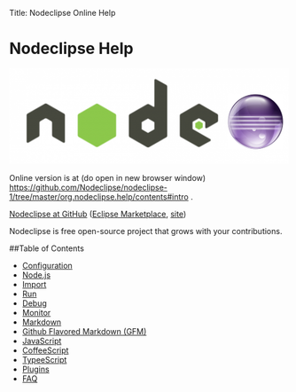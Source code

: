Title:  Nodeclipse Online Help  


# Nodeclipse Help

![logo](images/Nodeclipse_logo_light.png)

Online version is at (do open in new browser window)
<https://github.com/Nodeclipse/nodeclipse-1/tree/master/org.nodeclipse.help/contents#intro> .

[Nodeclipse at GitHub](https://github.com/Nodeclipse/nodeclipse-1)
 ([Eclipse Marketplace](http://marketplace.eclipse.org/content/nodeclipse), [site](http://www.nodeclipse.org))
 
Nodeclipse is free open-source project that grows with your contributions.

##Table of Contents

- [Configuration](.configuration.md.html)
- [Node.js](.nodejs.md.html)
- [Import](.import.md.html)
- [Run](.run.md.html)
- [Debug](.debug.md.html)
- [Monitor](.monitor.md.html)
- [Markdown](.markdown.md.html)
- [Github Flavored Markdown (GFM)](.github-flavored-markdown.md.html)
- [JavaScript](.javascript.md.html)
- [CoffeeScript](.coffeescript.md.html)
- [TypeeScript](.typescript.md.html)
- [Plugins](.plugins.md.html)
- [FAQ](.FAQ.md.html)
